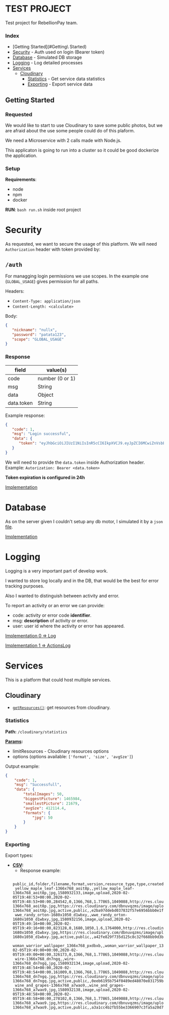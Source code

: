 # TEST PROJECT
Test project for RebellionPay team.

### Index
* [Getting Started](#Getting\ Started) 
* [Security](#Security) - Auth used on login (Bearer token)
* [Database](#Database) - Simulated DB storage
* [Logging](#Logging) - Log detailed processes
* [Services](#Services)
	* [Cloudinary](#Cloudinary) 
		* [Statistics](#Statistics) - Get service data statistics
		* [Exporting](#Exporting) - Export service data
## Getting Started
### Requested
We would like to start to use Cloudinary to save some public photos, but we are afraid about the use some people could do of this plaform.

We need a Microservice with 2 calls made with Node.js.

This applicaton is going to run into a cluster so it could be good dockerize the application.
### Setup
**Requirements**: 

* node
* npm
* docker

**RUN**: ```bash run.sh``` inside root project
# Security
As requested, we want to secure the usage of this platform. 
We will need ```Authorization``` header with token provided by:
## ```/auth```
For managging login permissions we use scopes.
In the example one (```GLOBAL_USAGE```) gives permission for all paths.

Headers: 
* ```Content-Type: application/json```
* ```Content-Length: <calculate>```

Body:

```json
{
   "nickname": "nullx",
   "password": "patata123",
   "scope": "GLOBAL_USAGE"
}
```

### Response
| field      | value(s)        |
| ---------- | --------------- |
| code       | number (0 or 1) |
| msg        | String          |
| data       | Object          |
| data.token | String          |

Example response:
```json
{
   "code": 1,
   "msg": "Login successful",
   "data": {
      "token": "eyJhbGciOiJIUzI1NiIsInR5cCI6IkpXVCJ9.eyJpZCI6MCwiZnVsbE5hbWUiOiJKb24gTGFyYSBUcmlnbyIsIm5pY2tuYW1lIjoibnVsbHgiLCJwYXNzd29yZCI6IjU2NzM0NzIwYTg0Njg2MGE4YjdjMjgwYzQwN2M1ZjBkMWVkYTJlZTkyZDRhNjhhMWQ4YTAyNzkxNGJkMDhlMjEiLCJpYXQiOjE1OTYzNzYxNjcsImV4cCI6MTU5NjQ2MjU2N30.PXpDZxedS5zfNbxtuBYaDA88topkQUbH5zAxd8NHAQ8"
   }
}
```
We will need to provide the ```data.token``` inside Authorization header.
Example: ```Autorization: Bearer <data.token>```

**Token expiration is configured in 24h**

[Implementation](https://nullxx.github.io/testProject/doc/Auth.html)

# Database
As on the server given I couldn't setup any db motor, I simulated it by a ```json``` [file](https://github.com/nullxx/testProject/blob/master/src/Database/db.json). 

[Implementation](https://nullxx.github.io/testProject/doc/Database.html)

# Logging

Logging is a very important part of develop work. 

I wanted to store log locally and in the DB, that would be the best for error tracking purposes.

Also I wanted to distinguish between activity and error.

To report an activity or an error we can provide: 

* code: activity or error code **identifier**.
* msg: **description** of activity or error.
* user: user id where the activity or error has appeared.

[Implementation 0 => Log](https://nullxx.github.io/testProject/doc/Logger.html)

[Implementation 1 => ActionsLog](https://nullxx.github.io/testProject/doc/ActionsLog.html)

# Services
This is a platform that could host multiple services.

## Cloudinary 
* [```getResources()```](https://nullxx.github.io/testProject/doc/src_Services_Cloudinary_index.js.html#line37): get resources from cloudinary.
### Statistics
**Path:** ```/cloudinary/statistics```

**[Params](https://nullxx.github.io/testProject/doc/global.html#getStatistics):**
   * limitResources - Cloudinary resources options
   * options (options available: ```['format', 'size', 'avgSze']```)

Output example: 
```json
{
    "code": 1,
    "msg": "Successfull",
    "data": {
        "totalImages": 50,
        "biggestPicture": 1465984,
        "smallestPicture": 21679,
        "avgSze": 412114.4,
        "formats": {
            "jpg": 50
        }
    }
}
```
### Exporting
Export types: 
* **[CSV](https://nullxx.github.io/testProject/doc/global.html#generateCSV):** 
  * Response example: 
  ```csv
   public_id,folder,filename,format,version,resource_type,type,created_at,uploaded_at,bytes,backup_bytes,width,height,aspect_ratio,pixels,url,secure_url,status,access_mode,access_control,etag,created_by,uploaded_by
   yellow_maple_leaf-1366x768_aoit8p,,yellow_maple_leaf-1366x768_aoit8p,jpg,1580932133,image,upload,2020-02-05T19:48:53+00:00,2020-02-05T19:48:53+00:00,284542,0,1366,768,1.77865,1049088,http://res.cloudinary.com/dbnuvqzms/image/upload/v1580932133/yellow_maple_leaf-1366x768_aoit8p.jpg,https://res.cloudinary.com/dbnuvqzms/image/upload/v1580932133/yellow_maple_leaf-1366x768_aoit8p.jpg,active,public,,e2ba97ddebd037832f57e6956bbb0e1f,469833719843844,469833719843844
   wwe_randy_orton-1680x1050_d1wbxy,,wwe_randy_orton-1680x1050_d1wbxy,jpg,1580932156,image,upload,2020-02-05T19:49:16+00:00,2020-02-05T19:49:16+00:00,823128,0,1680,1050,1.6,1764000,http://res.cloudinary.com/dbnuvqzms/image/upload/v1580932156/wwe_randy_orton-1680x1050_d1wbxy.jpg,https://res.cloudinary.com/dbnuvqzms/image/upload/v1580932156/wwe_randy_orton-1680x1050_d1wbxy.jpg,active,public,,a42fe829f735d125c8c32f668bb9d3b2,469833719843844,469833719843844
   woman_warrior_wallpaper_1366x768_pxdbxb,,woman_warrior_wallpaper_1366x768_pxdbxb,jpg,1580932140,image,upload,2020-02-05T19:49:00+00:00,2020-02-05T19:49:00+00:00,326173,0,1366,768,1.77865,1049088,http://res.cloudinary.com/dbnuvqzms/image/upload/v1580932140/woman_warrior_wallpaper_1366x768_pxdbxb.jpg,https://res.cloudinary.com/dbnuvqzms/image/upload/v1580932140/woman_warrior_wallpaper_1366x768_pxdbxb.jpg,active,public,,e5a71aeea6ebdc9b9006324d305bf82d,469833719843844,469833719843844
   wire-1366x768_dn7ngq,,wire-1366x768_dn7ngq,jpg,1580932134,image,upload,2020-02-05T19:48:54+00:00,2020-02-05T19:48:54+00:00,161009,0,1366,768,1.77865,1049088,http://res.cloudinary.com/dbnuvqzms/image/upload/v1580932134/wire-1366x768_dn7ngq.jpg,https://res.cloudinary.com/dbnuvqzms/image/upload/v1580932134/wire-1366x768_dn7ngq.jpg,active,public,,0eeb6195b754f0489ed48070e831759b,469833719843844,469833719843844
   wine_and_grapes-1366x768_a7wao9,,wine_and_grapes-1366x768_a7wao9,jpg,1580932138,image,upload,2020-02-05T19:48:58+00:00,2020-02-05T19:48:58+00:00,278102,0,1366,768,1.77865,1049088,http://res.cloudinary.com/dbnuvqzms/image/upload/v1580932138/wine_and_grapes-1366x768_a7wao9.jpg,https://res.cloudinary.com/dbnuvqzms/image/upload/v1580932138/wine_and_grapes-1366x768_a7wao9.jpg,active,public,,a3a1cc4b2fb55be3366907c3fa5a20d7,469833719843844,469833719843844
  ```
